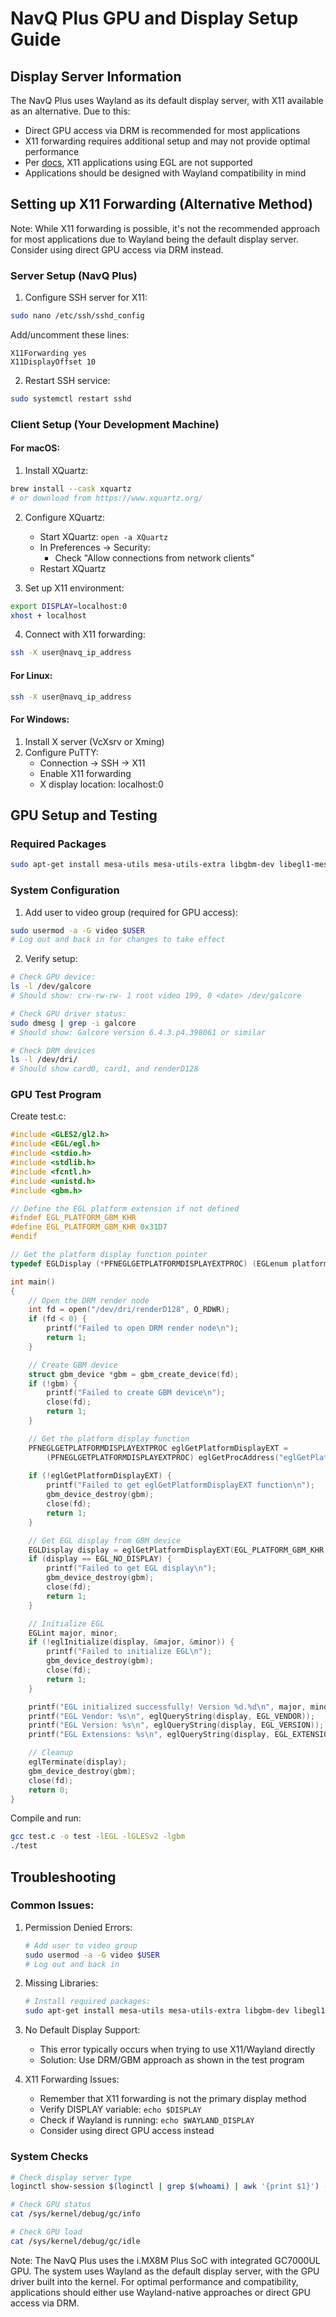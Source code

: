 # NavQ Plus GPU and Display Setup Guide

## Display Server Information

The NavQ Plus uses Wayland as its default display server, with X11 available as an alternative. Due to this:
- Direct GPU access via DRM is recommended for most applications
- X11 forwarding requires additional setup and may not provide optimal performance
- Per [docs](https://www.nxp.com/docs/en/user-guide/IMX_YOCTO_PROJECT_USERS_GUIDE.pdf), X11 applications using EGL are not supported
- Applications should be designed with Wayland compatibility in mind

## Setting up X11 Forwarding (Alternative Method)

Note: While X11 forwarding is possible, it's not the recommended approach for most applications due to Wayland being the default display server. Consider using direct GPU access via DRM instead.

### Server Setup (NavQ Plus)

1. Configure SSH server for X11:
```bash
sudo nano /etc/ssh/sshd_config
```

Add/uncomment these lines:
```
X11Forwarding yes
X11DisplayOffset 10
```

2. Restart SSH service:
```bash
sudo systemctl restart sshd
```

### Client Setup (Your Development Machine)

#### For macOS:
1. Install XQuartz:
```bash
brew install --cask xquartz
# or download from https://www.xquartz.org/
```

2. Configure XQuartz:
   - Start XQuartz: `open -a XQuartz`
   - In Preferences → Security:
     - Check "Allow connections from network clients"
   - Restart XQuartz

3. Set up X11 environment:
```bash
export DISPLAY=localhost:0
xhost + localhost
```

4. Connect with X11 forwarding:
```bash
ssh -X user@navq_ip_address
```

#### For Linux:
```bash
ssh -X user@navq_ip_address
```

#### For Windows:
1. Install X server (VcXsrv or Xming)
2. Configure PuTTY:
   - Connection → SSH → X11
   - Enable X11 forwarding
   - X display location: localhost:0

## GPU Setup and Testing

### Required Packages
```bash
sudo apt-get install mesa-utils mesa-utils-extra libgbm-dev libegl1-mesa-dev libgles2-mesa-dev
```

### System Configuration
1. Add user to video group (required for GPU access):
```bash
sudo usermod -a -G video $USER
# Log out and back in for changes to take effect
```

2. Verify setup:
```bash
# Check GPU device:
ls -l /dev/galcore
# Should show: crw-rw-rw- 1 root video 199, 0 <date> /dev/galcore

# Check GPU driver status:
sudo dmesg | grep -i galcore
# Should show: Galcore version 6.4.3.p4.398061 or similar

# Check DRM devices
ls -l /dev/dri/
# Should show card0, card1, and renderD128
```

### GPU Test Program
Create test.c:
```c
#include <GLES2/gl2.h>
#include <EGL/egl.h>
#include <stdio.h>
#include <stdlib.h>
#include <fcntl.h>
#include <unistd.h>
#include <gbm.h>

// Define the EGL platform extension if not defined
#ifndef EGL_PLATFORM_GBM_KHR
#define EGL_PLATFORM_GBM_KHR 0x31D7
#endif

// Get the platform display function pointer
typedef EGLDisplay (*PFNEGLGETPLATFORMDISPLAYEXTPROC) (EGLenum platform, void *native_display, const EGLint *attrib_list);

int main() 
{
    // Open the DRM render node
    int fd = open("/dev/dri/renderD128", O_RDWR);
    if (fd < 0) {
        printf("Failed to open DRM render node\n");
        return 1;
    }

    // Create GBM device
    struct gbm_device *gbm = gbm_create_device(fd);
    if (!gbm) {
        printf("Failed to create GBM device\n");
        close(fd);
        return 1;
    }

    // Get the platform display function
    PFNEGLGETPLATFORMDISPLAYEXTPROC eglGetPlatformDisplayEXT =
        (PFNEGLGETPLATFORMDISPLAYEXTPROC) eglGetProcAddress("eglGetPlatformDisplayEXT");
    
    if (!eglGetPlatformDisplayEXT) {
        printf("Failed to get eglGetPlatformDisplayEXT function\n");
        gbm_device_destroy(gbm);
        close(fd);
        return 1;
    }

    // Get EGL display from GBM device
    EGLDisplay display = eglGetPlatformDisplayEXT(EGL_PLATFORM_GBM_KHR, gbm, NULL);
    if (display == EGL_NO_DISPLAY) {
        printf("Failed to get EGL display\n");
        gbm_device_destroy(gbm);
        close(fd);
        return 1;
    }

    // Initialize EGL
    EGLint major, minor;
    if (!eglInitialize(display, &major, &minor)) {
        printf("Failed to initialize EGL\n");
        gbm_device_destroy(gbm);
        close(fd);
        return 1;
    }

    printf("EGL initialized successfully! Version %d.%d\n", major, minor);
    printf("EGL Vendor: %s\n", eglQueryString(display, EGL_VENDOR));
    printf("EGL Version: %s\n", eglQueryString(display, EGL_VERSION));
    printf("EGL Extensions: %s\n", eglQueryString(display, EGL_EXTENSIONS));

    // Cleanup
    eglTerminate(display);
    gbm_device_destroy(gbm);
    close(fd);
    return 0;
}
```

Compile and run:
```bash
gcc test.c -o test -lEGL -lGLESv2 -lgbm
./test
```

## Troubleshooting

### Common Issues:

1. Permission Denied Errors:
   ```bash
   # Add user to video group
   sudo usermod -a -G video $USER
   # Log out and back in
   ```

2. Missing Libraries:
   ```bash
   # Install required packages:
   sudo apt-get install mesa-utils mesa-utils-extra libgbm-dev libegl1-mesa-dev libgles2-mesa-dev
   ```

3. No Default Display Support:
   - This error typically occurs when trying to use X11/Wayland directly
   - Solution: Use DRM/GBM approach as shown in the test program

4. X11 Forwarding Issues:
   - Remember that X11 forwarding is not the primary display method
   - Verify DISPLAY variable: `echo $DISPLAY`
   - Check if Wayland is running: `echo $WAYLAND_DISPLAY`
   - Consider using direct GPU access instead

### System Checks
```bash
# Check display server type
loginctl show-session $(loginctl | grep $(whoami) | awk '{print $1}') -p Type

# Check GPU status
cat /sys/kernel/debug/gc/info

# Check GPU load
cat /sys/kernel/debug/gc/idle
```

Note: The NavQ Plus uses the i.MX8M Plus SoC with integrated GC7000UL GPU. The system uses Wayland as the default display server, with the GPU driver built into the kernel. For optimal performance and compatibility, applications should either use Wayland-native approaches or direct GPU access via DRM.